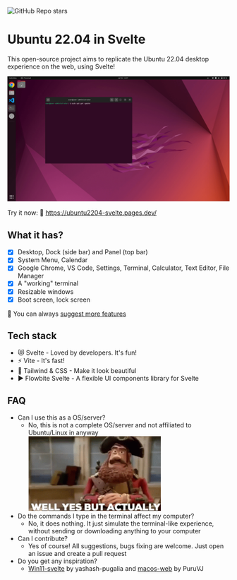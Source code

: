 ![GitHub Repo stars](https://img.shields.io/github/stars/manhhungpc/ubuntu2204-svelte?style=social)

# Ubuntu 22.04 in Svelte

This open-source project aims to replicate the Ubuntu 22.04 desktop experience on the web, using Svelte!

<img src="./public/md/Screenshot-demo.png"/>

Try it now: 🔗 https://ubuntu2204-svelte.pages.dev/

## What it has?

-   [x] Desktop, Dock (side bar) and Panel (top bar)
-   [x] System Menu, Calendar
-   [x] Google Chrome, VS Code, Settings, Terminal, Calculator, Text Editor, File Manager
-   [x] A "working" terminal
-   [x] Resizable windows
-   [x] Boot screen, lock screen

📝 You can always [suggest more features](https://github.com/manhhungpc/ubuntu2204-svelte/issues)

## Tech stack

-   😻 Svelte - Loved by developers. It's fun!
-   ⚡ Vite - It's fast!
-   🌊 Tailwind & CSS - Make it look beautiful
-   ▶️ Flowbite Svelte - A flexible UI components library for Svelte

## FAQ

-   Can I use this as a OS/server?
    -   No, this is not a complete OS/server and not affiliated to Ubuntu/Linux in anyway
        <div>
        <img src="./public/md/well-yes-but-actually-no.gif" width="300"/>
        </div>
-   Do the commands I type in the terminal affect my computer?
    -   No, it does nothing. It just simulate the terminal-like experience, without sending or downloading anything to your computer
-   Can I contribute?
    -   Yes of course! All suggestions, bugs fixing are welcome. Just open an issue and create a pull request
-   Do you get any inspiration?
    -   [Win11-svelte](https://github.com/yashash-pugalia/win11-svelte/tree/main) by yashash-pugalia and [macos-web](https://github.com/PuruVJ/macos-web) by PuruVJ
